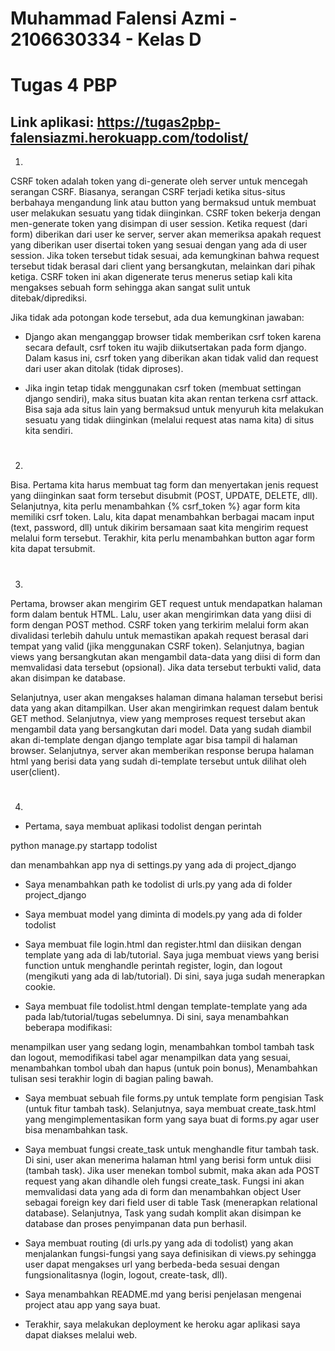 # Muhammad Falensi Azmi - 2106630334 - Kelas D
# Tugas 4 PBP
## Link aplikasi: https://tugas2pbp-falensiazmi.herokuapp.com/todolist/

1. 

CSRF token adalah token yang di-generate oleh server untuk mencegah serangan CSRF. Biasanya, serangan CSRF terjadi ketika situs-situs berbahaya mengandung link atau button yang bermaksud untuk membuat user melakukan sesuatu yang tidak diinginkan. CSRF token bekerja dengan men-generate token yang disimpan di user session. Ketika request (dari form) diberikan dari user ke server, server akan memeriksa apakah request yang diberikan user disertai token yang sesuai dengan yang ada di user session. Jika token tersebut tidak sesuai, ada kemungkinan bahwa request tersebut tidak berasal dari client yang bersangkutan, melainkan dari pihak ketiga. CSRF token ini akan digenerate terus menerus setiap kali kita mengakses sebuah form sehingga akan sangat sulit untuk ditebak/diprediksi.

Jika tidak ada potongan kode tersebut, ada dua kemungkinan jawaban:
- Django akan menganggap browser tidak memberikan csrf token karena secara default, csrf token itu wajib diikutsertakan pada form django. Dalam kasus ini, csrf token yang diberikan akan tidak valid dan request dari user akan ditolak (tidak diproses).

- Jika ingin tetap tidak menggunakan csrf token (membuat settingan django sendiri), maka situs buatan kita akan rentan terkena csrf attack. Bisa saja ada situs lain yang bermaksud untuk menyuruh kita melakukan sesuatu yang tidak diinginkan (melalui request atas nama kita) di situs kita sendiri.

#

2. 

Bisa.
Pertama kita harus membuat tag form dan menyertakan jenis request yang diinginkan saat form tersebut disubmit (POST, UPDATE, DELETE, dll). Selanjutnya, kita perlu menambahkan {% csrf_token %} agar form kita memiliki csrf token. Lalu, kita dapat menambahkan berbagai macam input (text, password, dll) untuk dikirim bersamaan saat kita mengirim request melalui form tersebut. Terakhir, kita perlu menambahkan button agar form kita dapat tersubmit.

#

3. 
Pertama, browser akan mengirim GET request untuk mendapatkan halaman form dalam bentuk HTML. Lalu, user akan mengirimkan data yang diisi di form dengan POST method. CSRF token yang terkirim melalui form akan divalidasi terlebih dahulu untuk memastikan apakah request berasal dari tempat yang valid (jika menggunakan CSRF token). Selanjutnya, bagian views yang bersangkutan akan mengambil data-data yang diisi di form dan memvalidasi data tersebut (opsional). Jika data tersebut terbukti valid, data akan disimpan ke database.

Selanjutnya, user akan mengakses halaman dimana halaman tersebut berisi data yang akan ditampilkan. User akan mengirimkan request dalam bentuk GET method. Selanjutnya, view yang memproses request tersebut akan mengambil data yang bersangkutan dari model. Data yang sudah diambil akan di-template dengan django template agar bisa tampil di halaman browser. Selanjutnya, server akan memberikan response berupa halaman html yang berisi data yang sudah di-template tersebut untuk dilihat oleh user(client).

#

4. 
- Pertama, saya membuat aplikasi todolist dengan perintah

python manage.py startapp todolist

dan menambahkan app nya di settings.py yang ada di project_django

- Saya menambahkan path ke todolist di urls.py yang ada di folder project_django

- Saya membuat model yang diminta di models.py yang ada di folder todolist

- Saya membuat file login.html dan register.html dan diisikan dengan template yang ada di lab/tutorial. Saya juga membuat views yang berisi function untuk menghandle perintah register, login, dan logout (mengikuti yang ada di lab/tutorial). Di sini, saya juga sudah menerapkan cookie.

- Saya membuat file todolist.html dengan template-template yang ada pada lab/tutorial/tugas sebelumnya. Di sini, saya menambahkan beberapa modifikasi: 

menampilkan user yang sedang login, menambahkan tombol tambah task dan logout, memodifikasi tabel agar menampilkan data yang sesuai, menambahkan tombol ubah dan hapus (untuk poin bonus), Menambahkan tulisan sesi terakhir login di bagian paling bawah.

- Saya membuat sebuah file forms.py untuk template form pengisian Task (untuk fitur tambah task). Selanjutnya, saya membuat create_task.html yang mengimplementasikan form yang saya buat di forms.py agar user bisa menambahkan task.

- Saya membuat fungsi create_task untuk menghandle fitur tambah task. Di sini, user akan menerima halaman html yang berisi form untuk diisi (tambah task). Jika user menekan tombol submit, maka akan ada POST request yang akan dihandle oleh fungsi create_task. Fungsi ini akan memvalidasi data yang ada di form dan menambahkan object User sebagai foreign key dari field user di table Task (menerapkan relational database). Selanjutnya, Task yang sudah komplit akan disimpan ke database dan proses penyimpanan data pun berhasil.

- Saya membuat routing (di urls.py yang ada di todolist) yang akan menjalankan fungsi-fungsi yang saya definisikan di views.py sehingga user dapat mengakses url yang berbeda-beda sesuai dengan fungsionalitasnya (login, logout, create-task, dll).

- Saya menambahkan README.md yang berisi penjelasan mengenai project atau app yang saya buat.

- Terakhir, saya melakukan deployment ke heroku agar aplikasi saya dapat diakses melalui web.
